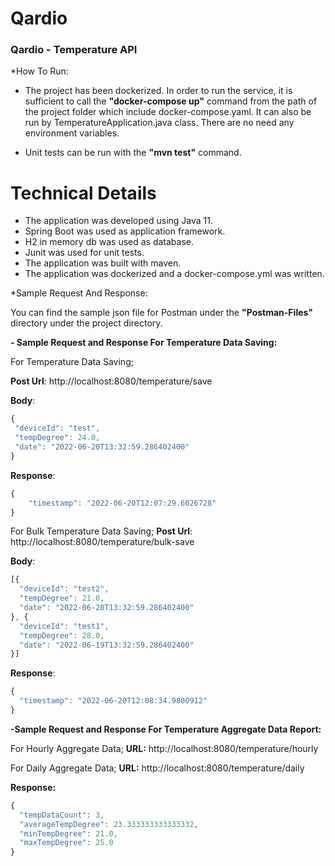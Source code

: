 <h1 align="left"> Qardio </h1>

### Qardio - Temperature API

*How To Run:
- The project has been dockerized. In order to run the service, it is sufficient to call the **"docker-compose up"** command from the path of the project folder which include docker-compose.yaml.
  It can also be run by TemperatureApplication.java class. There are no need any environment variables.

- Unit tests can be run with the **"mvn test"** command.

# Technical Details
- The application was developed using Java 11.
- Spring Boot was used as application framework.
- H2 in memory db was used as database.
- Junit was used for unit tests.
- The application was built with maven.
- The application was dockerized and a docker-compose.yml was written.


*Sample Request And Response:

You can find the sample json file for Postman under the **"Postman-Files"** directory under the project directory.

**- Sample Request and Response For Temperature Data Saving:**

For Temperature Data Saving;

**Post Url**: http://localhost:8080/temperature/save

**Body**:
```javascript
{
 "deviceId": "test",
 "tempDegree": 24.0,
 "date": "2022-06-20T13:32:59.286402400"
}
```

**Response**:
```javascript
{
    "timestamp": "2022-06-20T12:07:29.6026728"
}
```

For Bulk Temperature Data Saving;
**Post Url**: http://localhost:8080/temperature/bulk-save

**Body**:
```javascript
[{
  "deviceId": "test2",
  "tempDegree": 21.0,
  "date": "2022-06-20T13:32:59.286402400"
}, {
  "deviceId": "test1",
  "tempDegree": 28.0,
  "date": "2022-06-19T13:32:59.286402400"
}]
```
**Response**:
```javascript
{
  "timestamp": "2022-06-20T12:08:34.9800912"
}
```

**-Sample Request and Response For Temperature Aggregate Data Report:**

For Hourly Aggregate Data;
**URL:** http://localhost:8080/temperature/hourly

For Daily Aggregate Data;
**URL:** http://localhost:8080/temperature/daily

**Response:**
```javascript
{
  "tempDataCount": 3,
  "averageTempDegree": 23.333333333333332,
  "minTempDegree": 21.0,
  "maxTempDegree": 25.0
}
```
